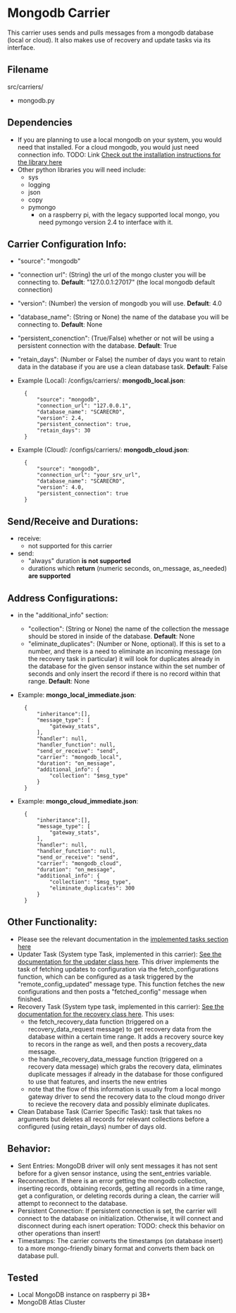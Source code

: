 # Mongodb Carrier
This carrier uses sends and pulls messages from a mongodb database (local or cloud). It also makes use of recovery and update tasks via its interface. 

## Filename
src/carriers/
- mongodb.py

## Dependencies
- If you are planning to use a local mongodb on your system, you would need that installed. For a cloud mongodb, you would just need connection info. 
TODO: Link [Check out the installation instructions for the library here]()
- Other python libraries you will need include:
    - sys
    - logging
    - json
    - copy
    - pymongo
        - on a raspberry pi, with the legacy supported local mongo, you need pymongo version 2.4 to interface with it. 

## Carrier Configuration Info: 
- "source": "mongodb"
- "connection url": (String) the url of the mongo cluster you will be connecting to. **Default**: "127.0.0.1:27017" (the local mongodb default connection)
- "version": (Number) the version of mongodb you will use. **Default**: 4.0
- "database_name": (String or None) the name of the database you will be connecting to. **Default**: None
- "persistent_conenction": (True/False) whether or not will be using a persistent connection with the database. **Default**: True
- "retain_days": (Number or False) the number of days you want to retain data in the database if you are use a clean database task. **Default**: False  

- Example (Local): 
/configs/carriers/:
**mongodb_local.json**:

        {
            "source": "mongodb",
            "connection_url": "127.0.0.1",
            "database_name": "SCARECRO",
            "version": 2.4, 
            "persistent_connection": true,
            "retain_days": 30
        }

- Example (Cloud): 
/configs/carriers/:
**mongodb_cloud.json**:

        {
            "source": "mongodb",
            "connection_url": "your_srv_url",
            "database_name": "SCARECRO",
            "version": 4.0, 
            "persistent_connection": true
        }

## Send/Receive and Durations: 
- receive:
    - not supported for this carrier
- send: 
    - "always" duration **is not supported**
    - durations which **return** (numeric seconds, on_message, as_needed) **are supported**

## Address Configurations: 
- in the "additional_info" section:
    - "collection": (String or None) the name of the collection the message should be stored in inside of the database. **Default**: None
    - "eliminate_duplicates": (Number or None, optional). If this is set to a number, and there is a need to eliminate an incoming message (on the recovery task in particular) it will look for duplicates already in the database for the given sensor instance within the set number of seconds and only insert the record if there is no record within that range. **Default**: None 

- Example: 
**mongo_local_immediate.json**:

        {
            "inheritance":[],
            "message_type": [
                "gateway_stats",
            ],
            "handler": null,
            "handler_function": null,
            "send_or_receive": "send",
            "carrier": "mongodb_local",
            "duration": "on_message",
            "additional_info": {
                "collection": "$msg_type"
            } 
        }

- Example:
**mongo_cloud_immediate.json**:

        {
            "inheritance":[],
            "message_type": [
                "gateway_stats",
            ],
            "handler": null,
            "handler_function": null,
            "send_or_receive": "send",
            "carrier": "mongodb_cloud",
            "duration": "on_message",
            "additional_info": {
                "collection": "$msg_type",
                "eliminate_duplicates": 300
            } 
        }


## Other Functionality: 
- Please see the relevant documentation in the [implemented tasks section here](TODO)
- Updater Task (System type Task, implemented in this carrier): [See the documentation for the updater class here](../updater_class.md). This driver implements the task of fetching updates to configuration via the fetch_configurations function, which can be configured as a task triggered by the "remote_config_updated" message type. This function fetches the new configurations and then posts a "fetched_config" message when finished. 
- Recovery Task (System type task, implemented in this carrier): [See the documentation for the recovery class here](../recovery.md). This uses:
    - the fetch_recovery_data function (triggered on a recovery_data_request message) to get recovery data from the database within a certain time range. It adds a recovery source key to recors in the range as well, and then posts a recovery_data message. 
    - the handle_recovery_data_message function (triggered on a recovery data message) which grabs the recovery data, eliminates duplicate messages if already in the database for those configured to use that features, and inserts the new entries
    - note that the flow of this information is usually from a local mongo gateway driver to send the recovery data to the cloud mongo driver to recieve the recovery data and possibly eliminate duplicates.  
- Clean Database Task (Carrier Specific Task): task that takes no arguments but deletes all records for relevant collections before a configured (using retain_days) number of days old. 

## Behavior: 
- Sent Entries: MongoDB driver will only sent messages it has not sent before for a given sensor instance, using the sent_entries variable. 
- Reconnection. If there is an error getting the mongodb collection, inserting records, obtaining records, getting all records in a time range, get a configuration, or deleting records during a clean, the carrier will attempt to reconnect to the database. 
- Persistent Connection: If persistent connection is set, the carrier will connect to the database on initialization. Otherwise, it will connect and disconnect during each isnert operation: TODO: check this behavior on other operations than insert! 
- Timestamps: The carrier converts the timestamps (on database insert) to a more mongo-friendly binary format and converts them back on database pull.  

## Tested 
- Local MongoDB instance on raspberry pi 3B+
- MongoDB Atlas Cluster

